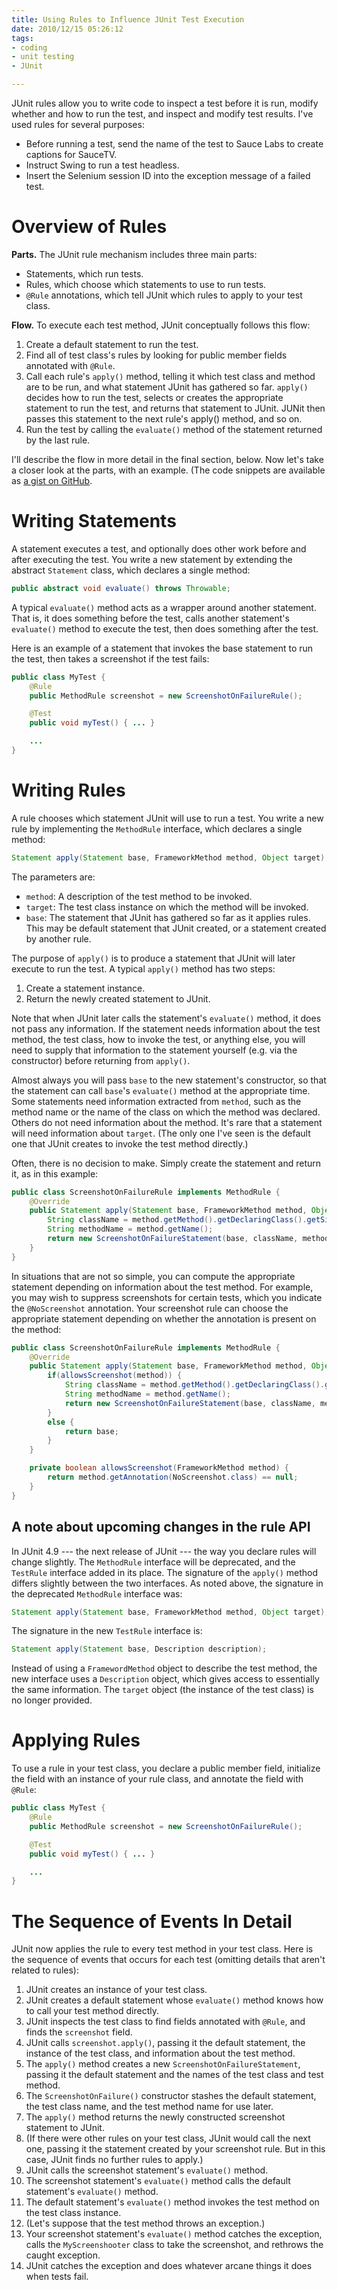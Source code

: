 ```yaml
--- 
title: Using Rules to Influence JUnit Test Execution
date: 2010/12/15 05:26:12
tags: 
- coding
- unit testing
- JUnit

---
```


JUnit rules allow you to write code to inspect a test before it is run,
modify whether and how to run the test,
and inspect and modify test results.
I've used rules for several purposes:

 - Before running a test, send the name of the test to Sauce Labs to create captions for SauceTV.
 - Instruct Swing to run a test headless.
 - Insert the Selenium session ID into the exception message of a failed test.

# Overview of Rules

**Parts.**
The JUnit rule mechanism includes three main parts:

 - Statements,
   which run tests.
 - Rules,
   which choose which statements to use to run tests.
 - `@Rule` annotations,
    which tell JUnit which rules to apply to your test class.

**Flow.**
To execute each test method,
JUnit conceptually follows this flow:

 1. Create a default statement to run the test.
 1. Find all of test class's rules
    by looking for public member fields annotated with `@Rule`.
 1. Call each rule's `apply()` method,
    telling it which test class and method are to be run,
    and what statement JUnit has gathered so far.
    `apply()` decides how to run the test,
    selects or creates the appropriate statement to run the test,
    and returns that statement to JUnit.
    JUNit then passes this statement to the next rule's apply() method,
    and so on.
 1. Run the test by calling the `evaluate()` method
    of the statement returned by the last rule.

I'll describe the flow in more detail in the final section,
below.
Now let's take a closer look at the parts,
with an example.
(The code snippets are available as
[a gist on GitHub](https://gist.github.com/741341).

# Writing Statements

A statement executes a test,
and optionally does other work before and after executing the test.
You write a new statement by extending the abstract `Statement` class,
which declares a single method:

~~~ java
public abstract void evaluate() throws Throwable;
~~~

A typical `evaluate()` method
acts as a wrapper around another statement.
That is,
it does something before the test,
calls another statement's `evaluate()` method to execute the test,
then does something after the test.

Here is an example of a statement
that invokes the base statement to run the test,
then takes a screenshot if the test fails:

~~~ java
public class MyTest {
    @Rule
    public MethodRule screenshot = new ScreenshotOnFailureRule();

    @Test
    public void myTest() { ... }

    ...
}
~~~

# Writing Rules

A rule chooses which statement JUnit will use to run a test.
You write a new rule by implementing the `MethodRule` interface,
which declares a single method:

~~~ java
Statement apply(Statement base, FrameworkMethod method, Object target);
~~~

The parameters are:

 - `method`:
    A description of the test method to be invoked.
 - `target`:
    The test class instance on which the method will be invoked.
 - `base`:
    The statement that JUnit has gathered so far as it applies rules.
    This may be default statement that JUnit created,
    or a statement created by another rule.

The purpose of `apply()`
is to produce a statement
that JUnit will later execute to run the test.
A typical `apply()` method has two steps:

 1. Create a statement instance.
 1. Return the newly created statement to JUnit.

Note that when JUnit later calls the statement's `evaluate()` method,
it does not pass any information.
If the statement needs information about the test method,
the test class,
how to invoke the test,
or anything else, you will need to supply that information
to the statement yourself
(e.g. via the constructor)
before returning from `apply()`.

Almost always you will pass `base` to the new statement's constructor,
so that the statement can call `base`'s `evaluate()` method
at the appropriate time.
Some statements need information extracted from `method`,
such as the method name or the name of the class
on which the method was declared.
Others do not need information about the method.
It's rare that a statement will need information about `target`.
(The only one I've seen is the default one
that JUnit creates to invoke the test method directly.)

Often,
there is no decision to make.
Simply create the statement and return it,
as in this example:

~~~ java
public class ScreenshotOnFailureRule implements MethodRule {
    @Override
    public Statement apply(Statement base, FrameworkMethod method, Object target) {
        String className = method.getMethod().getDeclaringClass().getSimpleName();
        String methodName = method.getName();
        return new ScreenshotOnFailureStatement(base, className, methodName);
    }
}
~~~


In situations that are not so simple,
you can compute the appropriate statement
depending on information about the test method.
For example,
you may wish to suppress screenshots for certain tests,
which you indicate the `@NoScreenshot` annotation.
Your screenshot rule can choose the appropriate statement
depending on whether the annotation is present on the method:

~~~ java
public class ScreenshotOnFailureRule implements MethodRule {
    @Override
    public Statement apply(Statement base, FrameworkMethod method, Object target) {
        if(allowsScreenshot(method)) {
            String className = method.getMethod().getDeclaringClass().getSimpleName();
            String methodName = method.getName();
            return new ScreenshotOnFailureStatement(base, className, methodName);
        }
        else {
            return base;
        }
    }

    private boolean allowsScreenshot(FrameworkMethod method) {
        return method.getAnnotation(NoScreenshot.class) == null;
    }
}
~~~


## A note about upcoming changes in the rule API

In JUnit 4.9
--- the next release of JUnit ---
the way you declare rules will change slightly.
The `MethodRule` interface will be deprecated,
and the `TestRule` interface added in its place.
The signature of the `apply()` method
differs slightly between the two interfaces.
As noted above,
the signature in the deprecated `MethodRule` interface was:

~~~ java
Statement apply(Statement base, FrameworkMethod method, Object target);
~~~

The signature in the new `TestRule` interface is:

~~~ java
Statement apply(Statement base, Description description);
~~~
Instead of using a `FramewordMethod` object
to describe the test method,
the new interface uses a `Description` object,
which gives access to essentially the same information.
The `target` object
(the instance of the test class)
is no longer provided.

# Applying Rules

To use a rule in your test class,
you declare a public member field,
initialize the field with an instance of your rule class,
and annotate the field with `@Rule`:

~~~ java
public class MyTest {
    @Rule
    public MethodRule screenshot = new ScreenshotOnFailureRule();

    @Test
    public void myTest() { ... }

    ...
}
~~~

# The Sequence of Events In Detail

JUnit now applies the rule to every test method in your test class.
Here is the sequence of events that occurs for each test
(omitting details that aren't related to rules):

 1. JUnit creates an instance of your test class.
 1. JUnit creates a default statement
    whose `evaluate()` method
    knows how to call your test method directly.
 1. JUnit inspects the test class
    to find fields annotated with `@Rule`,
    and finds the `screenshot` field.
 1. JUnit calls `screenshot.apply()`,
    passing it the default statement,
    the instance of the test class,
    and information about the test method.
 1. The `apply()` method
    creates a new `ScreenshotOnFailureStatement`,
    passing it the default statement
    and the names of the test class and test method.
 1. The `ScreenshotOnFailure()` constructor
    stashes the default statement,
    the test class name,
    and the test method name for use later.
 1. The `apply()` method
    returns the newly constructed screenshot statement to JUnit.
 1. (If there were other rules on your test class,
    JUnit would call the next one,
    passing it the statement created by your screenshot rule.
    But in this case,
    JUnit finds no further rules to apply.)
 1. JUnit calls the screenshot statement's `evaluate()` method.
 1. The screenshot statement's `evaluate()` method
    calls the default statement's `evaluate()` method.
 1. The default statement's `evaluate()` method
    invokes the test method on the test class instance.
 1. (Let's suppose that the test method throws an exception.)
 1. Your screenshot statement's `evaluate()` method
    catches the exception,
    calls the `MyScreenshooter` class to take the screenshot,
    and rethrows the caught exception.
 1. JUnit catches the exception
    and does whatever arcane things it does when tests fail.
